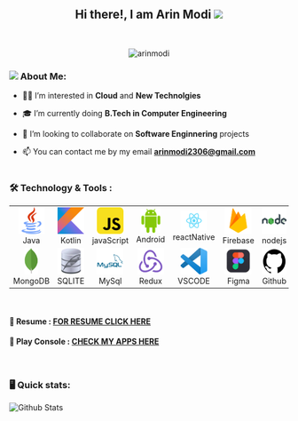 <h2 align="center"> Hi there!, I am <b>Arin Modi</b>
<img src="https://github.com/TheDudeThatCode/TheDudeThatCode/blob/master/Assets/Hi.gif" width=29> </h2><br>

<p align="center"> <img src="https://komarev.com/ghpvc/?username=arinmodi&label=Profile%20Visits&color=00A36C&style=flat" alt="arinmodi" /> </p>



### <img src="https://github.com/TheDudeThatCode/TheDudeThatCode/blob/master/Assets/Developer.gif" width=45> About Me:

- :raising_hand_man:   I’m interested in <b>Cloud</b> and <b>New Technolgies</b><br>

- :mortar_board:   I’m currently doing <b>B.Tech in Computer Engineering</b><br>

- :eyes:   I’m looking to collaborate on <b>Software Enginnering</b> projects<br>

- 📫   You can contact me by my email <b>arinmodi2306@gmail.com</b><br><br>

### :hammer_and_wrench: Technology & Tools : <br>

<table>

  <tr>
    <td align="center" width="96">
      <img src="./img/java.png" width="48" height="48" alt="java" />
      <br>Java
    </td>
    <td align="center" width="96">
      <img src="./img/kotlin.png" width="48" height="48" alt="kotlin" />
      <br>Kotlin
    </td>
    <td align="center" width="96">
      <img src="./img/js.png" width="48" height="48" alt="javaScript" />
      <br>javaScript
    </td>
    <td align="center" width="96">
      <img src="./img/android.png" width="36" height="43" alt="Android" />
      <br>Android
    </td>
    <td align="center" width="96">
      <img src="./img/rn.png" width="48" height="36" alt="react native" />
      <br>reactNative
    </td>
    <td align="center" width="96">
      <img src="./img/firebase.png" width="48" height="48" alt="firebase" />
      <br>Firebase
    </td>
    <td align="center" width="96">
      <img src="./img/node.png" width="48" height="48" alt="Node" />
      <br>nodejs
    </td>
  </tr>
   <tr>
    <td align="center" width="96">
      <img src="./img/mongodb.png" width="25" height="48" alt="mongoDB" />
      <br>MongoDB
    </td>
    <td align="center" width="96">
      <img src="./img/sqlite.png" width="48" height="48" alt="sqlite" />
      <br>SQLITE
    </td>
    <td align="center" width="96">
      <img src="./img/MYSQL.png" width="48" height="48" alt="mysql" />
      <br>MySql
    </td>
    <td align="center" width="96">
      <img src="./img/redux.png" width="48" height="48" alt="redux" />
      <br>Redux
    </td>
    <td align="center" width="96">
      <img src="./img/VSCODE.png" width="48" height="48" alt="vscode" />
      <br>VSCODE
    </td>
    <td align="center" width="96">
      <img src="./img/figma.png" width="48" height="48" alt="figma" />
      <br>Figma
    </td>
    <td align="center" width="96">
      <img src="./img/github.png" width="48" height="48" alt="git" />
      <br>Github
    </td>
  </tr>

</table>

<br>


#### 📑 Resume : <a href="https://drive.google.com/file/d/1DG6RTd5v4Caj-XOgxE7io59ySQdocCTo/view">FOR RESUME CLICK HERE</a>
#### 📱 Play Console : <a href="https://play.google.com/store/apps/dev?id=6266890499801054784">CHECK MY APPS HERE</a>

<br>

### :desktop_computer: Quick stats: <br>

![Github Stats](https://github-readme-stats.vercel.app/api?username=arinmodi&count_private=true&show_icons=true)

<!---
arinmodi/arinmodi is a ✨ special ✨ repository because its `README.md` (this file) appears on your GitHub profile.
You can click the Preview link to take a look at your changes.
--->
